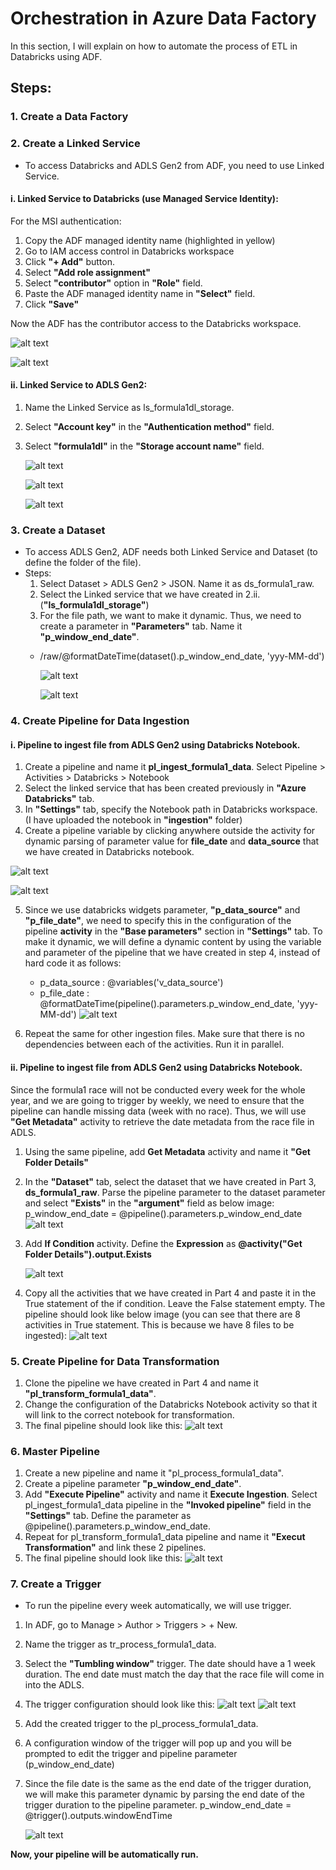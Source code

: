 # Orchestration in Azure Data Factory

In this section, I will explain on how to automate the process of ETL in Databricks using ADF.

## Steps:

### 1. Create a Data Factory
### 2. Create a Linked Service
-  To access Databricks and ADLS Gen2 from ADF, you need to use Linked Service.

  #### i. Linked Service to Databricks (use Managed Service Identity):
  
  For the MSI authentication:
  1. Copy the ADF managed identity name (highlighted in yellow)
  2. Go to IAM access control in Databricks workspace
  3. Click **"+ Add"** button.
  4. Select **"Add role assignment"**
  5. Select **"contributor"** option in **"Role"** field.
  6. Paste the ADF managed identity name in **"Select"** field.
  7. Click **"Save"**
  
  Now the ADF has the contributor access to the Databricks workspace.
  
  ![alt text](https://github.com/annisayusoff/Analysing-and-Reporting-on-Formula1-Data-Using-Azure-Databricks/blob/1284ec8f0562674052a081f574d7c90e9df1b3c0/Azure%20Data%20Factory/linked%20service-databricks.png?raw=true)
  
  ![alt text](https://github.com/annisayusoff/Analysing-and-Reporting-on-Formula1-Data-Using-Azure-Databricks/blob/88141689381782a072fe2f2d1221dba39db7e9f4/Azure%20Data%20Factory/IAM%20Databricks.png?raw=true)
  
                             
  #### ii. Linked Service to ADLS Gen2:
  1. Name the Linked Service as ls_formula1dl_storage.
  2. Select **"Account key"** in the **"Authentication method"** field.
  3. Select **"formula1dl"** in the **"Storage account name"** field.
  
       ![alt text](https://github.com/annisayusoff/Analysing-and-Reporting-on-Formula1-Data-Using-Azure-Databricks/blob/d4f3531c10c959f25f23db791384a1c8dceb99c8/Azure%20Data%20Factory/linked%20service-ADLS.png?raw=true)
       
       ![alt text](https://github.com/annisayusoff/Analysing-and-Reporting-on-Formula1-Data-Using-Azure-Databricks/blob/d4f3531c10c959f25f23db791384a1c8dceb99c8/Azure%20Data%20Factory/linked%20service-ADLS3.png?raw=true)
       
       ![alt text](https://github.com/annisayusoff/Analysing-and-Reporting-on-Formula1-Data-Using-Azure-Databricks/blob/d4f3531c10c959f25f23db791384a1c8dceb99c8/Azure%20Data%20Factory/linked%20service-ADLS2.png?raw=true)


### 3. Create a Dataset
- To access ADLS Gen2, ADF needs both Linked Service and Dataset (to define the folder of the file).
- Steps:
  1. Select Dataset > ADLS Gen2 > JSON. Name it as ds_formula1_raw.
  2. Select the Linked service that we have created in 2.ii. (**"ls_formula1dl_storage"**)
  3. For the file path, we want to make it dynamic. Thus, we need to create a parameter in **"Parameters"** tab. Name it **"p_window_end_date"**.
  - /raw/@formatDateTime(dataset().p_window_end_date, 'yyy-MM-dd')

    ![alt text](https://github.com/annisayusoff/Analysing-and-Reporting-on-Formula1-Data-Using-Azure-Databricks/blob/2c703aa62e44e0cb867705ba88db511ab849daf1/Azure%20Data%20Factory/dataset1-ADLS.png?raw=true)
    
    ![alt text](https://github.com/annisayusoff/Analysing-and-Reporting-on-Formula1-Data-Using-Azure-Databricks/blob/2c703aa62e44e0cb867705ba88db511ab849daf1/Azure%20Data%20Factory/dataset2-ADLS.png?raw=true)


### 4. Create Pipeline for Data Ingestion

  #### i. Pipeline to ingest file from ADLS Gen2 using Databricks Notebook.
  
  1. Create a pipeline and name it **pl_ingest_formula1_data**. Select Pipeline > Activities > Databricks > Notebook
  2. Select the linked service that has been created previously in **"Azure Databricks"** tab.
  3. In **"Settings"** tab, specify the Notebook path in Databricks workspace. (I have uploaded the notebook in **"ingestion"** folder)
  4. Create a pipeline variable by clicking anywhere outside the activity for dynamic parsing of parameter value for **file_date** and **data_source** that we have created in Databricks notebook.
     
  ![alt text](https://github.com/annisayusoff/Analysing-and-Reporting-on-Formula1-Data-Using-Azure-Databricks/blob/94f25675f8f377ea19e0afeae6c5f4bcaf822f95/Azure%20Data%20Factory/pipeline%20variable%20(v_data_source).png?raw=true)
  
  ![alt text](https://github.com/annisayusoff/Analysing-and-Reporting-on-Formula1-Data-Using-Azure-Databricks/blob/9623bff8579399be6514a2e7dd343d3514a7f782/Azure%20Data%20Factory/pipeline%20variable%20%20(p_file_date).png?raw=true)
     
  5. Since we use databricks widgets parameter, **"p_data_source"** and **"p_file_date"**, we need to specify this in the configuration of the pipeline **activity** in the **"Base parameters"** section in **"Settings"** tab. To make it dynamic, we will define a dynamic content by using the variable and parameter of the pipeline that we have created in step 4, instead of hard code it as follows:
     - p_data_source : @variables('v_data_source')
     - p_file_date : @formatDateTime(pipeline().parameters.p_window_end_date, 'yyy-MM-dd')
       ![alt text](https://github.com/annisayusoff/Analysing-and-Reporting-on-Formula1-Data-Using-Azure-Databricks/blob/02451a4b8bea7fdfd2d8a47d8c4ac884833b06ff/Azure%20Data%20Factory/Databricks%20activity%20parameters.png?raw=true)
  
  6. Repeat the same for other ingestion files. Make sure that there is no dependencies between each of the activities. Run it in parallel.
  
  
  #### ii. Pipeline to ingest file from ADLS Gen2 using Databricks Notebook.
  Since the formula1 race will not be conducted every week for the whole year, and we are going to trigger by weekly, we need to ensure that the pipeline can handle missing data (week with no race). Thus, we will use **"Get Metadata"** activity to retrieve the date metadata from the race file in ADLS.
  
  1. Using the same pipeline, add **Get Metadata** activity and name it **"Get Folder Details"**
  
  2. In the **"Dataset"** tab, select the dataset that we have created in Part 3, **ds_formula1_raw**. Parse the pipeline parameter to the dataset parameter and select **"Exists"** in the **"argument"** field as below image:
     p_window_end_date = @pipeline().parameters.p_window_end_date
     ![alt text](https://github.com/annisayusoff/Analysing-and-Reporting-on-Formula1-Data-Using-Azure-Databricks/blob/f7c91cb7168feb257922b8adca06d92b3c91f892/Azure%20Data%20Factory/get-metadata1.png?raw=true)
  
  3. Add **If Condition** activity. Define the **Expression** as **@activity("Get Folder Details").output.Exists**
  
     ![alt text](https://github.com/annisayusoff/Analysing-and-Reporting-on-Formula1-Data-Using-Azure-Databricks/blob/c8ea5b030e90752a12f57b08bae79ef0d849c42b/Azure%20Data%20Factory/pl_ingest_1.png?raw=true)
  
  4. Copy all the activities that we have created in Part 4 and paste it in the True statement of the if condition. Leave the False statement empty. The pipeline should look like below image (you can see that there are 8 activities in True statement. This is because we have 8 files to be ingested):
     ![alt text](https://github.com/annisayusoff/Analysing-and-Reporting-on-Formula1-Data-Using-Azure-Databricks/blob/c8ea5b030e90752a12f57b08bae79ef0d849c42b/Azure%20Data%20Factory/pl_ingest_2.png?raw=true)


### 5. Create Pipeline for Data Transformation
1. Clone the pipeline we have created in Part 4 and name it **"pl_transform_formula1_data"**.
2. Change the configuration of the Databricks Notebook activity so that it will link to the correct notebook for transformation.
3. The final pipeline should look like this:
   ![alt text](https://github.com/annisayusoff/Analysing-and-Reporting-on-Formula1-Data-Using-Azure-Databricks/blob/c8ea5b030e90752a12f57b08bae79ef0d849c42b/Azure%20Data%20Factory/pl_transform.png?raw=true)


### 6. Master Pipeline
1. Create a new pipeline and name it "pl_process_formula1_data".
2. Create a pipeline parameter **"p_window_end_date"**.
3. Add **"Execute Pipeline"** activity and name it **Execute Ingestion**. Select pl_ingest_formula1_data pipeline in the **"Invoked pipeline"** field in the **"Settings"** tab. Define the parameter as @pipeline().parameters.p_window_end_date.
4. Repeat for pl_transform_formula1_data pipeline and name it **"Execut Transformation"** and link these 2 pipelines.
5. The final pipeline should look like this:
   ![alt text](https://github.com/annisayusoff/Analysing-and-Reporting-on-Formula1-Data-Using-Azure-Databricks/blob/9c4faa38f3c42375543a2641bfc76273e81cb279/Azure%20Data%20Factory/pl_process.png?raw=true)


### 7. Create a Trigger
- To run the pipeline every week automatically, we will use trigger.

1. In ADF, go to Manage > Author > Triggers > + New.
2. Name the trigger as tr_process_formula1_data.
3. Select the **"Tumbling window"** trigger. The date should have a 1 week duration. The end date must match the day that the race file will come in into the ADLS. 
4. The trigger configuration should look like this:
   ![alt text](https://github.com/annisayusoff/Analysing-and-Reporting-on-Formula1-Data-Using-Azure-Databricks/blob/7428787e08d558df42f50fde304c700f1ea16fb8/Azure%20Data%20Factory/trigger1.png?raw=true)
   ![alt text](https://github.com/annisayusoff/Analysing-and-Reporting-on-Formula1-Data-Using-Azure-Databricks/blob/7428787e08d558df42f50fde304c700f1ea16fb8/Azure%20Data%20Factory/trigger2.png?raw=true)
5. Add the created trigger to the pl_process_formula1_data.
6. A configuration window of the trigger will pop up and you will be prompted to edit the trigger and pipeline parameter (p_window_end_date)
7. Since the file date is the same as the end date of the trigger duration, we will make this parameter dynamic by parsing the end date of the trigger duration to the pipeline parameter.
   p_window_end_date = @trigger().outputs.windowEndTime

   ![alt text](https://github.com/annisayusoff/Analysing-and-Reporting-on-Formula1-Data-Using-Azure-Databricks/blob/eeed038a29ebd16fee22e32d1985a05da43477c1/Azure%20Data%20Factory/trigger3.png?raw=true)


**Now, your pipeline will be automatically run.**
